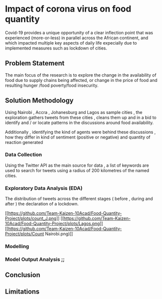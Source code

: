 # Impact of corona virus on food quantity

Covid-19 provides a unique opportunity of a clear inflection point that was experienced (more-or-less) in parallel across the African continent, and which impacted multiple key aspects of daily life expecially due to implemented measures such as lockdown of cities.


## Problem Statement

The main focus of the research is to explore the change in the availability of food  due to supply chains being affected, or change in the price of food and resulting hunger /food poverty/food insecurity. 

## Solution Methodology

Using Nairobi , Accra , Johanesburg and Lagos as sample cities , the exploration gathers tweets from these cities , cleans them up and in a bid to identify and / or locate patterns in the discussions around food availability.

Additionally , identifying the kind of agents were behind these discussions , how they differ in kind of sentiment (positive or negative) and quantity of reaction generated

### Data Collection 

Using the Twitter API as the main source for data , a list of keywords are used to search for tweets using a radius of 200 kilometres of the named cities.


### Exploratory Data Analysis (EDA)

The distribution of tweets across the different stages ( before , during and after ) the declaration of a lockdown.

[[https://github.com/Team-Kaizen-10Acad/Food-Quantity-Project/plots/count_J.png]]
[[https://github.com/Team-Kaizen-10Acad/Food-Quantity-Project/plots/Lagos.png]]
[[https://github.com/Team-Kaizen-10Acad/Food-Quantity-Project/plots/Count Nairobi.png)]]

### Modelling

### Model Output Analysis ;;

## Conclusion 

## Limitations

